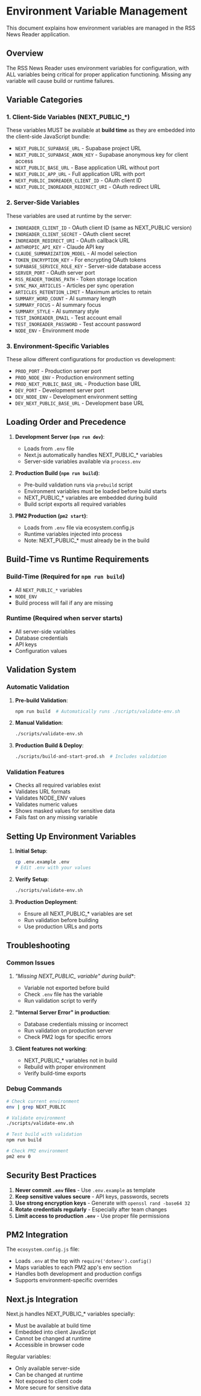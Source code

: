 # Environment Variable Management

This document explains how environment variables are managed in the RSS News Reader application.

## Overview

The RSS News Reader uses environment variables for configuration, with ALL variables being critical for proper application functioning. Missing any variable will cause build or runtime failures.

## Variable Categories

### 1. Client-Side Variables (NEXT_PUBLIC_*)

These variables MUST be available at **build time** as they are embedded into the client-side JavaScript bundle:

- `NEXT_PUBLIC_SUPABASE_URL` - Supabase project URL
- `NEXT_PUBLIC_SUPABASE_ANON_KEY` - Supabase anonymous key for client access
- `NEXT_PUBLIC_BASE_URL` - Base application URL without port
- `NEXT_PUBLIC_APP_URL` - Full application URL with port
- `NEXT_PUBLIC_INOREADER_CLIENT_ID` - OAuth client ID
- `NEXT_PUBLIC_INOREADER_REDIRECT_URI` - OAuth redirect URL

### 2. Server-Side Variables

These variables are used at runtime by the server:

- `INOREADER_CLIENT_ID` - OAuth client ID (same as NEXT_PUBLIC version)
- `INOREADER_CLIENT_SECRET` - OAuth client secret
- `INOREADER_REDIRECT_URI` - OAuth callback URL
- `ANTHROPIC_API_KEY` - Claude API key
- `CLAUDE_SUMMARIZATION_MODEL` - AI model selection
- `TOKEN_ENCRYPTION_KEY` - For encrypting OAuth tokens
- `SUPABASE_SERVICE_ROLE_KEY` - Server-side database access
- `SERVER_PORT` - OAuth server port
- `RSS_READER_TOKENS_PATH` - Token storage location
- `SYNC_MAX_ARTICLES` - Articles per sync operation
- `ARTICLES_RETENTION_LIMIT` - Maximum articles to retain
- `SUMMARY_WORD_COUNT` - AI summary length
- `SUMMARY_FOCUS` - AI summary focus
- `SUMMARY_STYLE` - AI summary style
- `TEST_INOREADER_EMAIL` - Test account email
- `TEST_INOREADER_PASSWORD` - Test account password
- `NODE_ENV` - Environment mode

### 3. Environment-Specific Variables

These allow different configurations for production vs development:

- `PROD_PORT` - Production server port
- `PROD_NODE_ENV` - Production environment setting
- `PROD_NEXT_PUBLIC_BASE_URL` - Production base URL
- `DEV_PORT` - Development server port
- `DEV_NODE_ENV` - Development environment setting
- `DEV_NEXT_PUBLIC_BASE_URL` - Development base URL

## Loading Order and Precedence

1. **Development Server (`npm run dev`)**:
   - Loads from `.env` file
   - Next.js automatically handles NEXT_PUBLIC_* variables
   - Server-side variables available via `process.env`

2. **Production Build (`npm run build`)**:
   - Pre-build validation runs via `prebuild` script
   - Environment variables must be loaded before build starts
   - NEXT_PUBLIC_* variables are embedded during build
   - Build script exports all required variables

3. **PM2 Production (`pm2 start`)**:
   - Loads from `.env` file via ecosystem.config.js
   - Runtime variables injected into process
   - Note: NEXT_PUBLIC_* must already be in the build

## Build-Time vs Runtime Requirements

### Build-Time (Required for `npm run build`)
- All `NEXT_PUBLIC_*` variables
- `NODE_ENV`
- Build process will fail if any are missing

### Runtime (Required when server starts)
- All server-side variables
- Database credentials
- API keys
- Configuration values

## Validation System

### Automatic Validation

1. **Pre-build Validation**: 
   ```bash
   npm run build  # Automatically runs ./scripts/validate-env.sh
   ```

2. **Manual Validation**:
   ```bash
   ./scripts/validate-env.sh
   ```

3. **Production Build & Deploy**:
   ```bash
   ./scripts/build-and-start-prod.sh  # Includes validation
   ```

### Validation Features

- Checks all required variables exist
- Validates URL formats
- Validates NODE_ENV values
- Validates numeric values
- Shows masked values for sensitive data
- Fails fast on any missing variable

## Setting Up Environment Variables

1. **Initial Setup**:
   ```bash
   cp .env.example .env
   # Edit .env with your values
   ```

2. **Verify Setup**:
   ```bash
   ./scripts/validate-env.sh
   ```

3. **Production Deployment**:
   - Ensure all NEXT_PUBLIC_* variables are set
   - Run validation before building
   - Use production URLs and ports

## Troubleshooting

### Common Issues

1. **"Missing NEXT_PUBLIC_* variable" during build**:
   - Variable not exported before build
   - Check `.env` file has the variable
   - Run validation script to verify

2. **"Internal Server Error" in production**:
   - Database credentials missing or incorrect
   - Run validation on production server
   - Check PM2 logs for specific errors

3. **Client features not working**:
   - NEXT_PUBLIC_* variables not in build
   - Rebuild with proper environment
   - Verify build-time exports

### Debug Commands

```bash
# Check current environment
env | grep NEXT_PUBLIC

# Validate environment
./scripts/validate-env.sh

# Test build with validation
npm run build

# Check PM2 environment
pm2 env 0
```

## Security Best Practices

1. **Never commit `.env` files** - Use `.env.example` as template
2. **Keep sensitive values secure** - API keys, passwords, secrets
3. **Use strong encryption keys** - Generate with `openssl rand -base64 32`
4. **Rotate credentials regularly** - Especially after team changes
5. **Limit access to production `.env`** - Use proper file permissions

## PM2 Integration

The `ecosystem.config.js` file:
- Loads `.env` at the top with `require('dotenv').config()`
- Maps variables to each PM2 app's env section
- Handles both development and production configs
- Supports environment-specific overrides

## Next.js Integration

Next.js handles NEXT_PUBLIC_* variables specially:
- Must be available at build time
- Embedded into client JavaScript
- Cannot be changed at runtime
- Accessible in browser code

Regular variables:
- Only available server-side
- Can be changed at runtime
- Not exposed to client code
- More secure for sensitive data